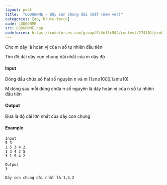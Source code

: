 ```yaml
---
layout: post
title:  "LQDGONME - Dãy con chung dài nhất (new ver)"
categories: [dp, brute-force]
code: LQDGONME
src: LQDGONME.cpp
codeforces: https://codeforces.com/group/FLVn1Sc504/contest/274501/problem/L
---
```




  


Cho m dãy là hoán vị của n số tự nhiên đầu tiên

Tìm độ dài dãy con chung dài nhất của m dãy đó

#### Input

Dòng đầu chứa số hai số nguyên n và m (1≤n≤1000,1≤m≤10)

M dòng sau mỗi dòng chứa n số nguyên là dãy hoán vị của n số tự nhiên đầu tiên

#### Output

Đưa là độ dài lớn nhất của dãy con chung

#### Example

```
Input  
5 3  
1 5 3 4 2  
1 3 4 2 5  
3 1 5 4 2  
  
Output  
3  
  
Dãy con chung dài nhất là 1,4,2  

```

<!--more-->

